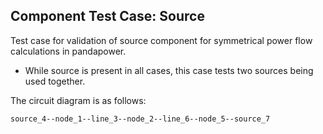 <!--
SPDX-FileCopyrightText: 2022 Contributors to the Power Grid Model project <dynamic.grid.calculation@alliander.com>

SPDX-License-Identifier: MPL-2.0
-->

## Component Test Case: Source

Test case for validation of source component for symmetrical power flow calculations in pandapower.
- While source is present in all cases, this case tests two sources being used together.

The circuit diagram is as follows:
```
source_4--node_1--line_3--node_2--line_6--node_5--source_7
```
